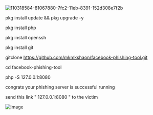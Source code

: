 
![110318584-81067880-7fc2-11eb-8391-152d308e7f2b](https://user-images.githubusercontent.com/90413704/138064859-98178dde-d6fd-422c-9aa4-a1ee7ccae2da.gif)

pkg install update && pkg upgrade -y

pkg install php

pkg install openssh 

pkg install git 

gitclone
https://github.com/mkmkshaon/facebook-phishing-tool.git


cd facebook-phishing-tool


php -S 127.0.0.1:8080


congrats your phishing  server is  successful  running 


send this link "  127.0.0.1:8080   " to the victim



![image](https://user-images.githubusercontent.com/90413704/138065091-22a7fdd9-0766-4c0a-bcd7-25a8a0217ce4.png)
